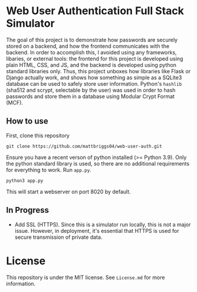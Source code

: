 # Web User Authentication Full Stack Simulator
The goal of this project is to demonstrate how passwords are securely stored on a backend, and how the frontend communicates with the backend. In order to accomplish this, I avoided using any frameworks, libaries, or external tools: the frontend for this project is developed using plain HTML, CSS, and JS, and the backend is developed using python standard libraries only. Thus, this project unboxes how libraries like Flask or Django actually work, and shows how something as simple as a SQLite3 database can be used to safely store user information. Python's `hashlib` (sha512 and scrypt, selectable by the user) was used in order to hash passwords and store them in a database using Modular Crypt Format (MCF).

## How to use
First, clone this repository
```
git clone https://github.com/mattbriggs04/web-user-auth.git
```
Ensure you have a recent verson of python installed (>= Python 3.9). Only the python standard library is used, so there are no additional requirements for everything to work. Run `app.py`.
```
python3 app.py
```
This will start a webserver on port 8020 by default.

## In Progress
- Add SSL (HTTPS). Since this is a simulator run locally, this is not a major issue. However, in deployment, it's essential that HTTPS is used for secure transmission of private data.

# License
This repository is under the MIT license. See `License.md` for more information.
